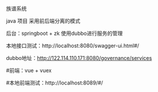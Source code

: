 族谱系统

java 项目 采用前后端分离的模式

后台：springboot + zk 使用dubbo进行服务的管理

本地接口测试：http://localhost:8080/swagger-ui.html#/

dubbo地址：http://122.114.110.171:8080/governance/services

#前端：vue + vuex

#本地前端测试：http://localhost:8089/#/